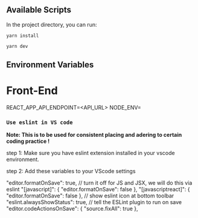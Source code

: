## Available Scripts

In the project directory, you can run:

```
yarn install
```

```
yarn dev
```

## Environment Variables

# Front-End

REACT_APP_API_ENDPOINT=<API_URL>
NODE_ENV=<environment>

### `Use eslint in VS code`

**Note: This is to be used for consistent placing and adering to certain coding practice !**

step 1: Make sure you have eslint extension installed in your vscode environment.

step 2: Add these variables to your VScode settings

"editor.formatOnSave": true,
// turn it off for JS and JSX, we will do this via eslint
"[javascript]": {
"editor.formatOnSave": false
},
"[javascriptreact]": {
"editor.formatOnSave": false
},
// show eslint icon at bottom toolbar
"eslint.alwaysShowStatus": true,
// tell the ESLint plugin to run on save
"editor.codeActionsOnSave": {
"source.fixAll": true
},
